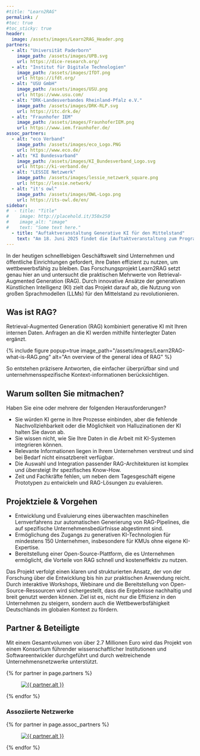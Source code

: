 ```yaml
---
#title: "Learn2RAG"
permalink: /
#toc: true
#toc_sticky: true
header:
  image: /assets/images/Learn2RAG_Header.png
partners:
  - alt: "Universität Paderborn"
    image_path: /assets/images/UPB.svg
    url: https://dice-research.org/
  - alt: "Institut für Digitale Technologien"
    image_path: /assets/images/IfDT.png
    url: https://ifdt.org/
  - alt: "USU GmbH"
    image_path: /assets/images/USU.png
    url: https://www.usu.com/
  - alt: "DRK-Landesverbandes Rheinland-Pfalz e.V."
    image_path: /assets/images/DRK-RLP.svg
    url: https://itc.drk.de/
  - alt: "Fraunhofer IEM"
    image_path: /assets/images/FraunhoferIEM.png
    url: https://www.iem.fraunhofer.de/
assoc_partners:
  - alt: "eco Verband"
    image_path: /assets/images/eco_Logo.PNG
    url: https://www.eco.de/
  - alt: "KI Bundesvarband"
    image_path: /assets/images/KI_Bundesverband_Logo.svg
    url: https://ki-verband.de/
  - alt: "LESSIE Netzwerk"
    image_path: /assets/images/lessie_netzwerk_square.png
    url: https://lessie.network/
  - alt: "it's owl"
    image_path: /assets/images/OWL-Logo.png
    url: https://its-owl.de/en/    
sidebar:
#  - title: "Title"
#    image: http://placehold.it/350x250
#    image_alt: "image"
#    text: "Some text here."
  - title: "Auftaktveranstaltung Generative KI für den Mittelstand"
    text: "Am 18. Juni 2025 findet die [Auftaktveranstaltung zum Programm Generative KI für den Mittelstand](https://factsfiction.regasus.de/portal/standard/registration/start) im Forum Digitale Technologien in Berlin statt und auch unser Projekt wird dort vorort sein."
---
```


In der heutigen schnelllebigen Geschäftswelt sind Unternehmen und öffentliche Einrichtungen
gefordert, ihre Daten effizient zu nutzen, um wettbewerbsfähig zu bleiben. Das
Forschungsprojekt Learn2RAG setzt genau hier an und untersucht die praktischen Mehrwerte
von Retrieval-Augmented Generation (RAG). Durch innovative Ansätze der generativen
Künstlichen Intelligenz (KI) zielt das Projekt darauf ab, die Nutzung von großen Sprachmodellen
(LLMs) für den Mittelstand zu revolutionieren.

## Was ist RAG?

Retrieval-Augmented Generation (RAG) kombiniert generative KI mit Ihren internen Daten. Anfragen an die KI werden mithilfe hinterlegter Daten ergänzt. 

{% include figure popup=true image_path="/assets/images/Learn2RAG-what-is-RAG.png" alt="An overview of the general idea of RAG" %}

So entstehen präzisere Antworten, die einfacher überprüfbar sind und unternehmensspezifische Kontext-informationen berücksichtigen.

## Warum sollten Sie mitmachen?

Haben Sie eine oder mehrere der folgenden Herausforderungen?

* Sie würden KI gerne in Ihre Prozesse einbinden, aber die fehlende Nachvollziehbarkeit oder die Möglichkeit von Halluzinationen der KI halten Sie davon ab.
* Sie wissen nicht, wie Sie Ihre Daten in die Arbeit mit KI-Systemen integrieren können.
* Relevante Informationen liegen in Ihrem Unternehmen verstreut und sind bei Bedarf nicht einsatzbereit verfügbar.
* Die Auswahl und Integration passender RAG-Architekturen ist komplex und übersteigt Ihr spezifisches Know-How.
* Zeit und Fachkräfte fehlen, um neben dem Tagesgeschäft eigene Prototypen zu entwickeln und RAG-Lösungen zu evaluieren.

## Projektziele & Vorgehen
- Entwicklung und Evaluierung eines überwachten maschinellen Lernverfahrens zur automatischen Generierung von RAG-Pipelines, die auf spezifische Unternehmensbedürfnisse abgestimmt sind.
- Ermöglichung des Zugangs zu generativen KI-Technologien für mindestens 150 Unternehmen, insbesondere für KMUs ohne eigene KI-Expertise.
- Bereitstellung einer Open-Source-Plattform, die es Unternehmen ermöglicht, die Vorteile von RAG schnell und kosteneffektiv zu nutzen.

Das Projekt verfolgt einen klaren und strukturierten Ansatz, der von der Forschung über die
Entwicklung bis hin zur praktischen Anwendung reicht. Durch interaktive Workshops, Webinare und
die Bereitstellung von Open-Source-Ressourcen wird sichergestellt, dass die Ergebnisse nachhaltig und
breit genutzt werden können. Ziel ist es, nicht nur die Effizienz in den Unternehmen zu steigern,
sondern auch die Wettbewerbsfähigkeit Deutschlands im globalen Kontext zu fördern.

## Partner & Beteiligte

Mit einem Gesamtvolumen von über 2.7 Millionen Euro wird das Projekt von einem Konsortium führender wissenschaftlicher Institutionen und Softwareentwickler durchgeführt und durch weitreichende Unternehmensnetzwerke unterstützt.

<div class="partners-gallery">
  {% for partner in page.partners %}
    <figure class="partner-item">
      <a href="{{ partner.url }}">
        <img src="{{ partner.image_path | relative_url }}" alt="{{ partner.alt }}">
      </a>
    </figure>
  {% endfor %}
</div>

### Assoziierte Netzwerke

<div class="partners-gallery">
  {% for partner in page.assoc_partners %}
    <figure class="partner-item">
      <a href="{{ partner.url }}">
        <img src="{{ partner.image_path | relative_url }}" alt="{{ partner.alt }}">
      </a>
    </figure>
  {% endfor %}
</div>
